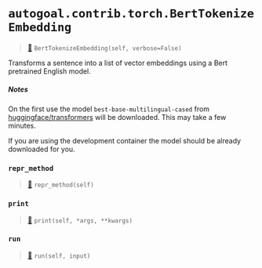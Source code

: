 # `autogoal.contrib.torch.BertTokenizeEmbedding`

> [📝](https://github.com/autogal/autogoal/blob/master/autogoal/contrib/torch/_bert.py#L108)
> `BertTokenizeEmbedding(self, verbose=False)`

Transforms a sentence into a list of vector embeddings using a Bert pretrained English model.

##### Notes

On the first use the model `best-base-multilingual-cased` from 
[huggingface/transformers](https://github.com/huggingface/transformers)
will be downloaded. This may take a few minutes.

If you are using the development container the model should be already downloaded for you.
### `repr_method`

> [📝](https://github.com/autogoal/autogoal/blob/master/autogoal/utils/__init__.py#L87)
> `repr_method(self)`

### `print`

> [📝](https://github.com/autogoal/autogoal/blob/master/autogoal/contrib/torch/_bert.py#L130)
> `print(self, *args, **kwargs)`

### `run`

> [📝](https://github.com/autogoal/autogoal/blob/master/autogoal/contrib/torch/_bert.py#L136)
> `run(self, input)`


